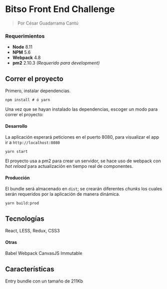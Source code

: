 # Bitso Front End Challenge

> Por César Guadarrama Cantú

### Requerimientos

* **Node** 8.11
* **NPM** 5.6
* **Webpack** 4.8
* **pm2** 2.10.3 _(Requerido para development)_

## Correr el proyecto

Primero, instalar dependencias.

```
npm install # ó yarn
```

Una vez que se hayan instalado las dependencias, escoger un modo para correr el proyecto:

#### Desarrollo

La aplicación esperará peticiones en el puerto 8080, para visualizar el app ir a `http://localhost:8080`

```
yarn start
```

El proyecto usa a pm2 para crear un servidor, se hace uso de webpack con _hot reload_ para actualización en tiempo real de componentes.

#### Producción

El bundle será almacenado en `dist`; se crearán diferentes _chunks_ los cuales serán requeridos por la aplicación de manera dinámica.

```
yarn build:prod
```

## Tecnologías

React, LESS, Redux, CSS3

#### Otras

Babel
Webpack
CanvasJS
Immutable

## Características

Entry bundle con un tamaño de 211Kb
